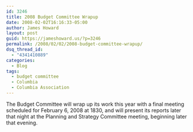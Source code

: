 ```yaml
---
id: 3246
title: 2008 Budget Committee Wrapup
date: 2008-02-02T16:16:33-05:00
author: James Howard
layout: post
guid: https://jameshoward.us/?p=3246
permalink: /2008/02/02/2008-budget-committee-wrapup/
dsq_thread_id:
  - "4341410889"
categories:
  - Blog
tags:
  - budget committee
  - Columbia
  - Columbia Association
---
```

The Budget Committee will wrap up its work this year with a final meeting scheduled for February 6, 2008 at 1830, and will present its reports later that night at the Planning and Strategy Committee meeting, beginning later that evening.
